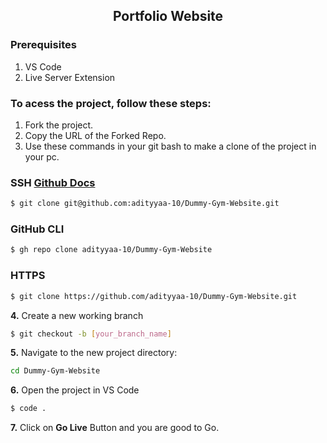 <h2 align="center"> Portfolio Website </h2>



### Prerequisites

1. VS Code
2. Live Server Extension 

<h3>To acess the project, follow these steps:</h3>

1. Fork the project.
2. Copy the URL of the Forked Repo.
3. Use these commands in your git bash to make a clone of the project in your pc.

### SSH  [Github Docs](https://docs.github.com/en/authentication/connecting-to-github-with-ssh)

```bash
$ git clone git@github.com:adityyaa-10/Dummy-Gym-Website.git
```


### GitHub CLI

```bash
$ gh repo clone adityyaa-10/Dummy-Gym-Website
```

### HTTPS

```bash
$ git clone https://github.com/adityyaa-10/Dummy-Gym-Website.git
```

**4.** Create a new working branch 

```bash 
$ git checkout -b [your_branch_name]
```


**5.** Navigate to the new project directory:

```bash
cd Dummy-Gym-Website
```

**6.** Open the project in VS Code
```bash
$ code .
```

**7.** Click on **Go Live** Button and you are good to Go.


